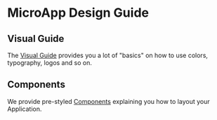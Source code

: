 # MicroApp Design Guide



## Visual Guide

The [Visual Guide](visual-guide/) provides you a lot of "basics" on how
to use colors, typography, logos and so on.


## Components

We provide pre-styled [Components](components/) explaining you how to layout your Application.

